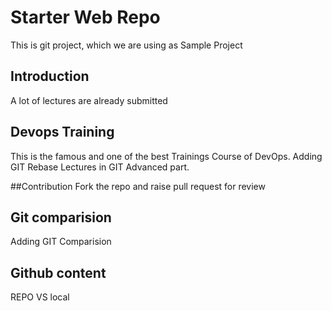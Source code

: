 # Starter Web Repo

This is git project, which we are using as Sample Project

## Introduction

A lot of lectures are already submitted

## Devops Training

This is the famous and one of the best Trainings Course of DevOps.
Adding GIT Rebase Lectures in GIT Advanced part.

##Contribution
Fork the repo and raise pull request for review

## Git comparision 
Adding GIT Comparision 

## Github content
REPO VS local